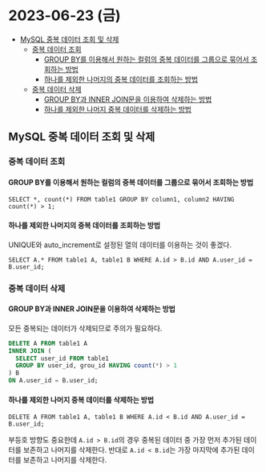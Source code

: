 # 2023-06-23 (금)

- [MySQL 중복 데이터 조회 및 삭제](#mysql-중복-데이터-조회-및-삭제)
  - [중복 데이터 조회](#중복-데이터-조회)
    - [GROUP BY를 이용해서 원하는 컬럼의 중복 데이터를 그룹으로 묶어서 조회하는 방법](#group-by를-이용해서-원하는-컬럼의-중복-데이터를-그룹으로-묶어서-조회하는-방법)
    - [하나를 제외한 나머지의 중복 데이터를 조회하는 방법](#하나를-제외한-나머지의-중복-데이터를-조회하는-방법)
  - [중복 데이터 삭제](#중복-데이터-삭제)
    - [GROUP BY과 INNER JOIN문을 이용하여 삭제하는 방법](#group-by과-inner-join문을-이용하여-삭제하는-방법)
    - [하나를 제외한 나머지 중복 데이터를 삭제하는 방법](#하나를-제외한-나머지-중복-데이터를-삭제하는-방법)

## MySQL 중복 데이터 조회 및 삭제

### 중복 데이터 조회

#### GROUP BY를 이용해서 원하는 컬럼의 중복 데이터를 그룹으로 묶어서 조회하는 방법

`SELECT *, count(*) FROM table1 GROUP BY column1, column2 HAVING count(*) > 1;`

#### 하나를 제외한 나머지의 중복 데이터를 조회하는 방법

UNIQUE와 auto_increment로 설정된 열의 데이터를 이용하는 것이 좋겠다.

`SELECT A.* FROM table1 A, table1 B WHERE A.id > B.id AND A.user_id = B.user_id;`

### 중복 데이터 삭제

#### GROUP BY과 INNER JOIN문을 이용하여 삭제하는 방법

모든 중복되는 데이터가 삭제되므로 주의가 필요하다.

```sql
DELETE A FROM table1 A
INNER JOIN (
  SELECT user_id FROM table1
  GROUP BY user_id, grou_id HAVING count(*) > 1
) B
ON A.user_id = B.user_id;
```

#### 하나를 제외한 나머지 중복 데이터를 삭제하는 방법

`DELETE A FROM table1 A, table1 B WHERE A.id < B.id AND A.user_id = B.user_id;`

부등호 방향도 중요한데 `A.id > B.id`의 경우 중복된 데이터 중 가장 먼저 추가된 데이터를 보존하고 나머지를 삭제한다.
반대로 `A.id < B.id`는 가장 마지막에 추가된 데이터를 보존하고 나머지를 삭제한다.
